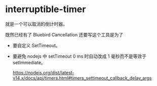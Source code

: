 # interruptible-timer

就是一个可以取消的倒计时器。

既然已经有了 Bluebird Cancellation 还要写这个工具是为了

- 要自定义 SetTimeout。
- 要避免 nodejs 中 setTimeout 0 ms 时自动改成 1 毫秒而不是等效于 setImmediate。

    https://nodejs.org/dist/latest-v14.x/docs/api/timers.html#timers_settimeout_callback_delay_args
